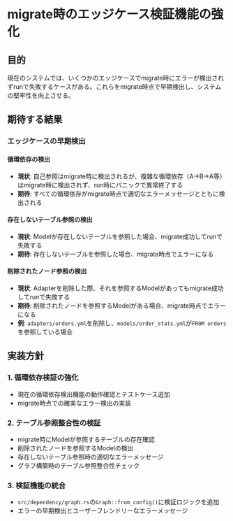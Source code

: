 # migrate時のエッジケース検証機能の強化

## 目的

現在のシステムでは、いくつかのエッジケースでmigrate時にエラーが検出されずrunで失敗するケースがある。これらをmigrate時点で早期検出し、システムの堅牢性を向上させる。

## 期待する結果

### エッジケースの早期検出

#### 循環依存の検出
- **現状**: 自己参照はmigrate時に検出されるが、複雑な循環依存（A→B→A等）はmigrate時に検出されず、run時にパニックで異常終了する
- **期待**: すべての循環依存がmigrate時点で適切なエラーメッセージとともに検出される

#### 存在しないテーブル参照の検出
- **現状**: Modelが存在しないテーブルを参照した場合、migrate成功してrunで失敗する
- **期待**: 存在しないテーブルを参照した場合、migrate時点でエラーになる

#### 削除されたノード参照の検出
- **現状**: Adapterを削除した際、それを参照するModelがあってもmigrate成功してrunで失敗する
- **期待**: 削除されたノードを参照するModelがある場合、migrate時点でエラーになる
- **例**: `adapters/orders.yml`を削除し、`models/order_stats.yml`が`FROM orders`を参照している場合


## 実装方針

### 1. 循環依存検証の強化
- 現在の循環依存検出機能の動作確認とテストケース追加
- migrate時点での確実なエラー検出の実装

### 2. テーブル参照整合性の検証
- migrate時にModelが参照するテーブルの存在確認
- 削除されたノードを参照するModelの検出
- 存在しないテーブル参照時の適切なエラーメッセージ
- グラフ構築時のテーブル参照整合性チェック

### 3. 検証機能の統合
- `src/dependency/graph.rs`の`Graph::from_config()`に検証ロジックを追加
- エラーの早期検出とユーザーフレンドリーなエラーメッセージ